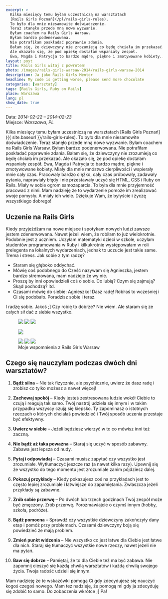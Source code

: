```yaml
---
excerpt: >
  Kilka miesięcy temu byłam uczestniczą na warsztatach
  [Rails Girls Poznań](/pl/rails-girls-rules).
  To było dla mnie niesamowite doświadczenie.
  Teraz stanęło przede mną nowe wyzwanie.
  Byłam coachem na Rails Girls Warsaw.
  Byłam bardzo podenerwowana.
  Nie potrafiłam poskładać poprawnie zdania.
  Bałam się, że dziewczyny nie zrozumieją co będę chciała im przekazać.
  Ale okazało się, że pod opiekę dostałam wspaniały zespół.
  Ewa, Magda i Patrycja to bardzo mądre, piękne i zmotywowane kobiety...
layout: post
title: Rails Girls witaj z powrotem!
photo: /images/rails-girls-warsaw-2014/rails-girls-warsaw-2014
description: Ja jako Rails Girls Mentor
headline: My code is getting worse, please send more chocolate
categories: [warsztaty]
tags: [Rails Girls, Ruby on Rails]
place: Warszawa
lang: pl
show_date: true
---
```


Data: *2014-02-22 – 2014-02-23*<br>
Miejsce: *Warszawa, PL*

Kilka miesięcy temu byłam uczestniczą na warsztatach [Rails Girls Poznań]({{ site.baseurl }}/rails-girls-rules). To było dla mnie niesamowite doświadczenie. Teraz stanęło przede mną nowe wyzwanie. Byłam coachem na Rails Girls Warsaw. Byłam bardzo podenerwowana. Nie potrafiłam poskładać poprawnie zdania. Bałam się, że dziewczyny nie zrozumieją co będę chciała im przekazać. Ale okazało się, że pod opiekę dostałam wspaniały zespół. Ewa, Magda i Patrycja to bardzo mądre, piękne i zmotywowane kobiety. Miały dla mnie mnóstwo cierpliwości i wspierały mnie cały czas. Pracowały bardzo ciężko, cały czas próbowały, zadawały pytania, naprawiały błędy i nie przestawały uczyć się HTML, CSS i Ruby on Rails. Miały w sobie ogrom samozaparcia. To była dla mnie przyjemność pracować z nimi. Mam nadzieję że to wydarzenie pomoże im zrealizować swoje pomysły. A miały ich wiele. Dziękuje Wam, że byłyście i życzę wszystkiego dobrego!

## Uczenie na Rails Girls

Kiedy przyjeżdżam na nowe miejsce i spotykam nowych ludzi zawsze jestem zdenerwowana. Nawet jeżeli wiem, że robiłam to już wielokrotnie. Podobnie jest z uczniem. Uczyłam matematyki dzieci w szkole, uczyłam studentów programowania w Ruby i kilkukrotnie występowałam w roli prelegenta na lokalnych wydarzeniach, jednak to uczucie jest takie same. Trema i stress. Jak sobie z tym radzę?

- Staram się głęboko oddychać.
- Mówię coś podobnego do Cześć nazywam się Agnieszka, jestem bardzo stremowana, mam nadzieje że wy nie.
- Proszę by inni opowiedzieli coś o sobie. Co lubią? Czym się zajmują? Skąd pochodzą? itd.
- Czasami mówię do siebie: Agnieszko! Dasz radę! Robiłaś to wcześniej i Ci się podobało. Poradzisz sobie i teraz.

I radzę sobie. Jakoś ;]
Czy robię to dobrze? Nie wiem. Ale staram się ze całych sił dać z siebie wszystko.

<figure class="third">
  <a href="{{ site.baseurl_root }}/images/rails-girls-warsaw-2014/learning.jpg"><img src="{{ site.baseurl_root }}/images/rails-girls-warsaw-2014/learning.jpg"></a>
  <a href="{{ site.baseurl_root }}/images/rails-girls-warsaw-2014/food.jpg"><img src="{{ site.baseurl_root }}/images/rails-girls-warsaw-2014/food.jpg"></a>
  <a href="{{ site.baseurl_root }}/images/rails-girls-warsaw-2014/learning2.jpg"><img src="{{ site.baseurl_root }}/images/rails-girls-warsaw-2014/learning2.jpg"></a>
</figure>
<figure>
  <a href="{{ site.baseurl_root }}/images/rails-girls-warsaw-2014/all.jpg"><img src="{{ site.baseurl_root }}/images/rails-girls-warsaw-2014/all.jpg"></a>
</figure>
<figure class="third">
  <a href="{{ site.baseurl_root }}/images/rails-girls-warsaw-2014/mentors.jpg"><img src="{{ site.baseurl_root }}/images/rails-girls-warsaw-2014/mentors.jpg"></a>
  <a href="{{ site.baseurl_root }}/images/rails-girls-warsaw-2014/pictures.jpg"><img src="{{ site.baseurl_root }}/images/rails-girls-warsaw-2014/pictures.jpg"></a>
  <a href="{{ site.baseurl_root }}/images/rails-girls-warsaw-2014/team.jpg"><img src="{{ site.baseurl_root }}/images/rails-girls-warsaw-2014/team.jpg"></a>
  <figcaption>Moje wspomnienia z Rails Girls Warsaw</figcaption>
</figure>

## Czego się nauczyłam podczas dwóch dni warsztatów?

1. **Bądź silna** – Nie tak fizycznie, ale psychicznie, uwierz że dasz radę i zrobisz co tylko możesz a nawet więcej!

2. **Zachowaj spokój** – Kiedy jesteś zestresowana ludzie wokół Ciebie to czują i reagują tak samo. Twój nastrój udziela się innym i w takim przypadku wszyscy czują się kiepsko. Ty zapominasz o istotnych rzeczach o których chciałaś powiedzieć i Twój sposób uczenia przestaje być efektywny.

3. **Uwierz w siebie** – Jeżeli będziesz wierzyć w to co mówisz inni też zaczną.

4. **Nie bądź aż taka poważna** – Staraj się uczyć w sposób zabawny. Zabawa jest lepsza od nudy.

5. **Pytaj i odpowiadaj** – Czasami musisz zapytać czy wszystko jest zrozumiałe. Wytłumaczyć jeszcze raz (a nawet kilka razy). Upewnij się że wszystko do tego momentu jest zrozumiałe zanim pójdziesz dalej.

6. **Pokazuj przykłady** – Kiedy pokazujesz coś na przykładach jest to często lepiej zrozumiałe i łatwiejsze do zapamiętania. Zwłaszcza jeżeli przykłady są zabawne.

7. **Zrób sobie przerwę** – Po dwóch lub trzech godzinach Twój zespół może być zmęczony. Zrób przerwę. Porozmawiajcie o czymś innym (hobby, szkoła, podróże).

8. **Bądź pomocna** – Sprawdź czy wszystkie dziewczyny zakończyły dany etap i pomóż przy problemach. Czasami dziewczyny boją się powiedzieć że mają problem.

9. **Zmień punkt widzenia** – Nie wszystko co jest łatwe dla Ciebie jest łatwe dla nich. Staraj się tłumaczyć wszystkie nowe rzeczy, nawet jeżeli nie ma pytań.

10. **Baw się dobrze** – Pamiętaj, że to dla Ciebie też ma być zabawa. Nie zapomnij cieszyć się każdą chwilą warsztatów i każdą chwilą swojego życia. Twoja radość udzieli się innym.

Mam nadzieję że te wskazówki pomogą Ci gdy zdecydujesz się nauczyć kogoś czegoś nowego. Mam też nadzieję, że pomogą mi gdy ja zdecyduję się zdobić to samo.
Do zobaczenia wkrótce ;] Pa!

